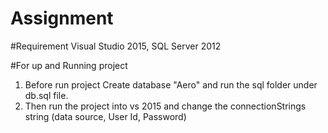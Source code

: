 # Assignment

#Requirement
Visual Studio 2015, SQL Server 2012

#For up and Running project
1. Before run project Create database "Aero" and run the sql folder under db.sql file.
2. Then run the project into vs 2015 and change the connectionStrings string (data source, User Id, Password)
